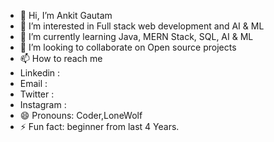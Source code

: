 - 👋 Hi, I’m Ankit Gautam
- 👀 I’m interested in Full stack web development and AI & ML
- 🌱 I’m currently learning Java, MERN Stack, SQL, AI & ML
- 💞️ I’m looking to collaborate on Open source projects
- 📫 How to reach me
- Linkedin :
- Email :
- Twitter :
- Instagram : 
- 😄 Pronouns: Coder,LoneWolf
- ⚡ Fun fact: beginner from last 4 Years.

<!---
GautamCodes099/GautamCodes099 is a ✨ special ✨ repository because its `README.md` (this file) appears on your GitHub profile.
You can click the Preview link to take a look at your changes.
--->

